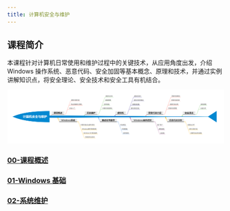 ```yaml
---
title: 计算机安全与维护
---
```


## 课程简介

本课程针对计算机日常使用和维护过程中的关键技术，从应用角度出发，介绍 Windows 操作系统、恶意代码、安全加固等基本概念、原理和技术，并通过实例讲解知识点，将安全理论、安全技术和安全工具有机结合。

<a href='/img/cms.png'>![课程结构](/img/cms.png)</a>

### [00-课程概述](cms/introduction.md)

### [01-Windows 基础](cms/windows-intro.md)

### [02-系统维护](cms/maintain.md)
